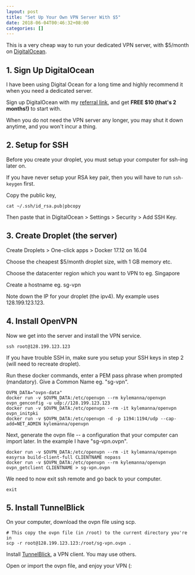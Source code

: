 ```yaml
---
layout: post
title: "Set Up Your Own VPN Server With $5"
date: 2018-06-04T00:46:32+08:00
categories: []
---
```


This is a very cheap way to run your dedicated VPN server, with $5/month on [DigitalOcean](https://m.do.co/c/69baaaf5a07b).

## 1. Sign Up DigitalOcean

I have been using Digital Ocean for a long time and highly recommend it when you need a dedicated server.

Sign up DigitalOcean with my [referral link](https://m.do.co/c/69baaaf5a07b), and get **FREE $10 (that's 2 months!)** to start with.

When you do not need the VPN server any longer, you may shut it down anytime, and you won't incur a thing.

## 2. Setup for SSH

Before you create your droplet, you must setup your computer for ssh-ing later on.

If you have never setup your RSA key pair, then you will have to run `ssh-keygen` first.

Copy the public key,

    cat ~/.ssh/id_rsa.pub|pbcopy

Then paste that in DigitalOcean > Settings > Security > Add SSH Key.

## 3. Create Droplet (the server)

Create Droplets > One-click apps > Docker 17.12 on 16.04

Choose the cheapest $5/month droplet size, with 1 GB memory etc.

Choose the datacenter region which you want to VPN to eg. Singapore

Create a hostname eg. sg-vpn

Note down the IP for your droplet (the ipv4). My example uses 128.199.123.123.

## 4. Install OpenVPN

Now we get into the server and install the VPN service.

    ssh root@128.199.123.123

If you have trouble SSH in, make sure you setup your SSH keys in step 2 (will need to recreate droplet).

Run these docker commands, enter a PEM pass phrase when prompted (mandatory). Give a Common Name eg. "sg-vpn".

    OVPN_DATA="ovpn-data"
    docker run -v $OVPN_DATA:/etc/openvpn --rm kylemanna/openvpn ovpn_genconfig -u udp://128.199.123.123
    docker run -v $OVPN_DATA:/etc/openvpn --rm -it kylemanna/openvpn ovpn_initpki
    docker run -v $OVPN_DATA:/etc/openvpn -d -p 1194:1194/udp --cap-add=NET_ADMIN kylemanna/openvpn

Next, generate the ovpn file -- a configuration that your computer can import later. In the example I have "sg-vpn.ovpn".

    docker run -v $OVPN_DATA:/etc/openvpn --rm -it kylemanna/openvpn easyrsa build-client-full CLIENTNAME nopass
    docker run -v $OVPN_DATA:/etc/openvpn --rm kylemanna/openvpn ovpn_getclient CLIENTNAME > sg-vpn.ovpn

We need to now exit ssh remote and go back to your computer.

    exit

## 5. Install TunnelBlick

On your computer, download the ovpn file using scp.

    # This copy the ovpn file (in /root) to the current directory you're in
    scp -r root@128.199.123.123:/root/sg-vpn.ovpn .

Install [TunnelBlick](https://tunnelblick.net), a VPN client. You may use others.

Open or import the ovpn file, and enjoy your VPN (:
